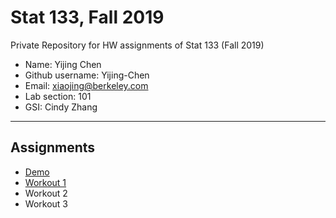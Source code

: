# Stat 133, Fall 2019

Private Repository for HW assignments of Stat 133 (Fall 2019)

- Name: Yijing Chen
- Github username: Yijing-Chen
- Email: xiaojing@berkeley.com
- Lab section: 101
- GSI: Cindy Zhang

-----

## Assignments

- [Demo](demo)
- [Workout 1](workout1)
- Workout 2
- Workout 3


